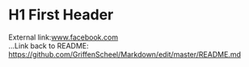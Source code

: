 # H1 First Header
External link:www.facebook.com  
...Link back to README: https://github.com/GriffenScheel/Markdown/edit/master/README.md
